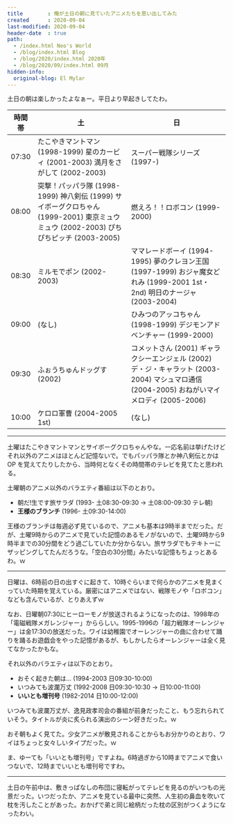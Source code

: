 ```yaml
---
title        : 俺が土日の朝に見ていたアニメたちを思い出してみた
created      : 2020-09-04
last-modified: 2020-09-04
header-date  : true
path:
  - /index.html Neo's World
  - /blog/index.html Blog
  - /blog/2020/index.html 2020年
  - /blog/2020/09/index.html 09月
hidden-info:
  original-blog: El Mylar
---
```


土日の朝は楽しかったよなぁー。平日より早起きしてたわ。

| 時間帯   | 土                                                                                                | 日                                                                                                 |
|-------|--------------------------------------------------------------------------------------------------|---------------------------------------------------------------------------------------------------|
| 07:30 | たこやきマントマン (1998-1999) 星のカービィ (2001-2003) 満月をさがして (2002-2003)                                     | スーパー戦隊シリーズ (1997-)                                                                                |
| 08:00 | 突撃！パッパラ隊 (1998-1999) 神八剣伝 (1999) サイボーグクロちゃん (1999-2001) 東京ミュウミュウ (2002-2003) ぴちぴちピッチ (2003-2005) | 燃えろ！！ロボコン (1999-2000)                                                                             |
| 08:30 | ミルモでポン (2002-2003)                                                                               | ママレードボーイ (1994-1995) 夢のクレヨン王国 (1997-1999) おジャ魔女どれみ (1999-2001 1st・2nd) 明日のナージャ (2003-2004)        |
| 09:00 | (なし)                                                                                             | ひみつのアッコちゃん (1998-1999) デジモンアドベンチャー (1999-2000)                                                    |
| 09:30 | ふぉうちゅんドッグす (2002)                                                                                | コメットさん (2001) ギャラクシーエンジェル (2002) デ・ジ・キャラット (2003-2004) マシュマロ通信 (2004-2005) おねがいマイメロディ (2005-2006) |
| 10:00 | ケロロ軍曹 (2004-2005 1st)                                                                            | (なし)                                                                                              |

-----

土曜はたこやきマントマンとサイボーグクロちゃんやな。一応名前は挙げたけどそれ以外のアニメはほとんど記憶ないで。でもパッパラ隊とか神八剣伝とかは OP を覚えてたりしたから、当時何となくその時間帯のテレビを見てたと思われる。

土曜朝のアニメ以外のバラエティ番組は以下のとおり。

- 朝だ!生です旅サラダ (1993- 土08:30-09:30 → 土08:00-09:30 テレ朝)
- **王様のブランチ** (1996- 土09:30-14:00)

王様のブランチは毎週必ず見ているので、アニメも基本は9時半までだった。だが、土曜9時からのアニメで見ていた記憶のあるモノがないので、土曜9時から9時半までの30分間をどう過ごしていたか分からない。旅サラダでもテキトーにザッピングしてたんだろうな。「空白の30分間」みたいな記憶もちょっとあるわ。ｗ

-----

日曜は、6時前の日の出すぐに起きて、10時ぐらいまで何らかのアニメを見まくっていた時期を覚えている。厳密にはアニメではない、戦隊モノや「ロボコン」なども含んでいるが、とりあえずｗ

なお、日曜朝07:30にヒーローモノが放送されるようになったのは、1998年の「電磁戦隊メガレンジャー」かららしい。1995-1996の「超力戦隊オーレンジャー」は金17:30の放送だった。ワイは幼稚園でオーレンジャーの曲に合わせて踊りを踊るお遊戯会をやった記憶があるが、もしかしたらオーレンジャーは全く見てなかったかもな。

それ以外のバラエティは以下のとおり。

- おそく起きた朝は… (1994-2003 日09:30-10:00)
- いつみても波瀾万丈 (1992-2008 日09:30-10:30 → 日10:00-11:00)
- **いいとも増刊号** (1982-2014 日10:00-12:00)

いつみても波瀾万丈が、逸見政孝司会の番組が前身だったこと、もう忘れられていそう。タイトルが炎に炙られる演出のシーン好きだった。ｗ

おそ朝もよく見てた。少女アニメが散見されることからもお分かりのとおり、ワイはちょっと女々しいタイプだった。ｗ

ま、ゆーても「いいとも増刊号」ですよね。6時過ぎから10時までアニメで食いつないで、12時までいいとも増刊号ですわ。

-----

土日の午前中は、敷きっぱなしの布団に寝転がってテレビを見るのがいつもの光景だった。いつだったか、アニメを見ている最中に突然、人生初の鼻血を吹いて枕を汚したことがあった。おかげで弟と同じ絵柄だった枕の区別がつくようになったわい。
